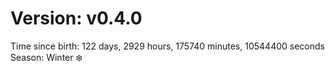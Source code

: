 # Version: v0.4.0
Time since birth: 122 days, 2929 hours, 175740 minutes, 10544400 seconds
Season: Winter ❄️
